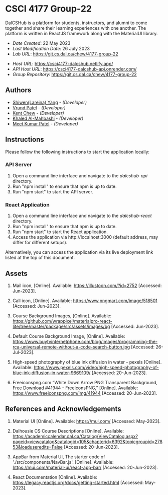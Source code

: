 <!--- The following README.md sample file was adapted from https://gist.github.com/PurpleBooth/109311bb0361f32d87a2#file-readme-template-md by Gabriella Mosquera for academic use --->
<!--- You may delete any comments in this sample README.md file. If needing to use as a .txt file then simply delete all comments, edit as needed, and save as a README.txt file --->

# CSCI 4177 Group-22

DalCSHub is a platform for students, instructors, and alumni to come together and share their learning experiences with one another. The platform is written in ReactJS framework along with the MaterialUI library.

- _Date Created_: 22 May 2023
- _Last Modification Date_: 26 July 2023
- _Lab URL_: <https://git.cs.dal.ca/chew/4177-group-22>
* _Host URL_: <https://csci4177-dalcshub.netlify.app/>
* _API Host URL_: <https://csci4177-dalcshub-api.onrender.com/>
* _Group Repository_: <https://git.cs.dal.ca/chew/4177-group-22>

## Authors

- [Shiwen(Lareina) Yang](sh836690@dal.ca) - _(Developer)_
- [Vrund Patel](vrund.patel@dal.ca) - _(Developer)_
- [Kent Chew](kentxern@dal.ca) - _(Developer)_
- [Khaled Al-Mahbashi](khaled.al-mahbashi@dal.ca) - _(Developer)_
- [Meet Kumar Patel](mt591517@dal.ca) - _(Developer)_

## Instructions
Please follow the following instructions to start the application locally:

### API Server
1. Open a command line interface and navigate to the *dalcshub-api* directory.
2. Run "npm install" to ensure that npm is up to date.
3. Run "npm start" to start the API server.

### React Application
1. Open a command line interface and navigate to the *dalcshub-react* directory.
2. Run "npm install" to ensure that npm is up to date.
3. Run "npm start" to start the React application.
4. Access the application via http://localhost:3000 (default address, may differ for different setups).

Alternatively, you can access the application via its live deployment link listed at the top of this document.

## Assets

1. Mail icon, [Online]. Available:
   https://illustoon.com/?id=2752
   [Accessed: Jun-2023].

2. Call icon, [Online]. Available:
   https://www.pngmart.com/image/518501
   [Accessed: Jun-2023].

3. Course Background Images, [Online]. Available:
   https://github.com/wrappixel/materialpro-react-lite/tree/master/package/src/assets/images/bg
   [Accessed: Jun-2023].

4. Default Course Background Image, [Online]. Available:
   https://www.buytvinternetphone.com/blog/images/programming-the-rca-universal-remote-without-a-code-search-button.jpg
   [Accessed: 26-Jul-2023].

5. High-speed photography of blue ink diffusion in water - pexels [Online]. Available:
   https://www.pexels.com/video/high-speed-photography-of-blue-ink-diffusion-in-water-9669109/
   [Accessed: 20-Jun-2023].

6. Freeiconspng.com “White Down Arrow PNG Transparent Background, Free Download #41944 - FreeIconsPNG,” [Online]. Available:
   https://www.freeiconspng.com/img/41944
   [Accessed: 20-Jun-2023].

## References and Acknowledgements

1. Material UI [Online]. Available: https://mui.com/ [Accessed: May-2023].

2. Dalhousie CS Course Descriptions [Online]. Available:
   https://academiccalendar.dal.ca/Catalog/ViewCatalog.aspx?pageid=viewcatalog&catalogid=105&chapterid=6392&topicgroupid=27853&loaduseredits=False
   [Accessed: 20-Jun-2023].

3. AppBar from Material UI, The starter code of './src/components/NavBar.js'. [Online]. Available:
   https://mui.com/material-ui/react-app-bar/
   [Accessed: 20-Jun-2023].

4. React Documentation [Online]. Available:
   https://legacy.reactjs.org/docs/getting-started.html
   [Accessed: May-2023].
